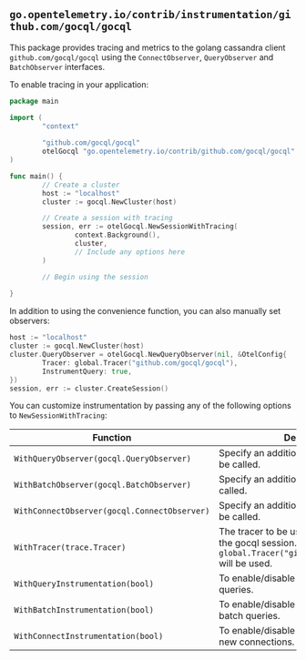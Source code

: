 ## `go.opentelemetry.io/contrib/instrumentation/github.com/gocql/gocql`

This package provides tracing and metrics to the golang cassandra client `github.com/gocql/gocql` using the `ConnectObserver`, `QueryObserver` and `BatchObserver` interfaces. 

To enable tracing in your application: 

```go
package main

import (
        "context"
        
        "github.com/gocql/gocql"
        otelGocql "go.opentelemetry.io/contrib/github.com/gocql/gocql"
)

func main() {
        // Create a cluster
        host := "localhost"
        cluster := gocql.NewCluster(host)

        // Create a session with tracing
        session, err := otelGocql.NewSessionWithTracing(
                context.Background(),
                cluster,
                // Include any options here
        )

        // Begin using the session
        
}
```

In addition to using the convenience function, you can also manually set observers:

```go
host := "localhost"
cluster := gocql.NewCluster(host)
cluster.QueryObserver = otelGocql.NewQueryObserver(nil, &OtelConfig{
        Tracer: global.Tracer("github.com/gocql/gocql"),
        InstrumentQuery: true,
})
session, err := cluster.CreateSession()
```

You can customize instrumentation by passing any of the following options to `NewSessionWithTracing`:

| Function | Description |
| -------- | ----------- |
| `WithQueryObserver(gocql.QueryObserver)` | Specify an additional QueryObserver to be called. |
| `WithBatchObserver(gocql.BatchObserver)` | Specify an additional BatchObserver to be called. |
| `WithConnectObserver(gocql.ConnectObserver)` | Specify an additional ConnectObserver to be called. |
| `WithTracer(trace.Tracer)` | The tracer to be used to create spans for the gocql session. If not specified, `global.Tracer("github.com/gocql/gocql")` will be used. |
| `WithQueryInstrumentation(bool)` | To enable/disable tracing and metrics for queries. |
| `WithBatchInstrumentation(bool)` | To enable/disable tracing and metrics for batch queries. |
| `WithConnectInstrumentation(bool)` | To enable/disable tracing and metrics for new connections. |

